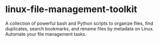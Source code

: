 # linux-file-management-toolkit
A collection of powerful bash and Python scripts to organize files, find duplicates, search bookmarks, and rename files by metadata on Linux. Automate your file management tasks.
